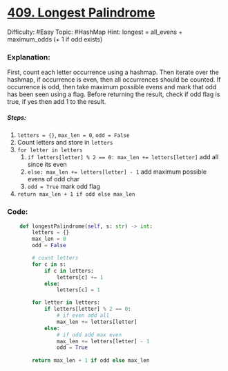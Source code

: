 # [409. Longest Palindrome](https://leetcode.com/problems/longest-palindrome/)

Difficulty: #Easy 
Topic: #HashMap 
Hint: longest = all_evens + maximum_odds (+ 1 if odd exists)
### Explanation:
First, count each letter occurrence using a hashmap. Then iterate over the hashmap, if occurrence is even, then all occurrences should be counted. If occurrence is odd, then take maximum possible evens and mark that odd has been seen using a flag. Before returning the result, check if odd flag is true, if yes then add 1 to the result.

##### Steps:
1. `letters = {}`, `max_len = 0`, `odd = False`
2. Count letters and store in `letters`
3. `for letter in letters`
	1. `if letters[letter] % 2 == 0: max_len += letters[letter]` add all since its even
	2. `else: max_len += letters[letter] - 1` add maximum possible evens of odd char
	3. `odd = True` mark odd flag
4. `return max_len + 1 if odd else max_len`


### Code:

```python
    def longestPalindrome(self, s: str) -> int:
        letters = {}
        max_len = 0
        odd = False

        # count letters
        for c in s:
            if c in letters:
                letters[c] += 1
            else:
                letters[c] = 1

        for letter in letters:            
            if letters[letter] % 2 == 0:
                # if even add all
                max_len += letters[letter]
            else:
                # if odd add max even
                max_len += letters[letter] - 1
                odd = True
        
        return max_len + 1 if odd else max_len
```
